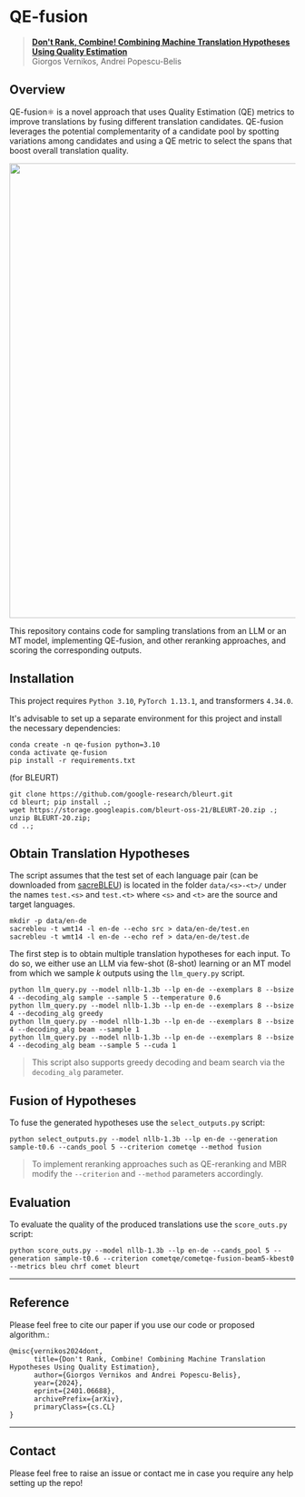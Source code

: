 # QE-fusion

> [**Don't Rank, Combine! Combining Machine Translation Hypotheses Using Quality Estimation**](https://arxiv.org/abs/2401.06688)  
> Giorgos Vernikos, Andrei Popescu-Belis

## Overview
QE-fusion⚛ is a novel approach that uses Quality Estimation (QE) metrics to improve translations by fusing different translation candidates. QE-fusion leverages the potential complementarity of a candidate pool by spotting variations among candidates and using a QE metric to select the spans that boost overall translation quality.

<p align="left">
  <img src="qe-fusion_fig.png" width="800">
</p>

This repository contains code for sampling translations from an LLM or an MT model, implementing QE-fusion, and other reranking approaches, and scoring the corresponding outputs.

## Installation

This project requires `Python 3.10`, `PyTorch 1.13.1`, and transformers `4.34.0`.

It's advisable to set up a separate environment for this project and install the necessary dependencies:

```
conda create -n qe-fusion python=3.10
conda activate qe-fusion
pip install -r requirements.txt
```

(for BLEURT)
```
git clone https://github.com/google-research/bleurt.git
cd bleurt; pip install .;
wget https://storage.googleapis.com/bleurt-oss-21/BLEURT-20.zip .; unzip BLEURT-20.zip; 
cd ..;
```

## Obtain Translation Hypotheses

The script assumes that the test set of each language pair (can be downloaded from [sacreBLEU](https://github.com/mjpost/sacrebleu)) is located in the folder `data/<s>-<t>/` under the names `test.<s>` and `test.<t>` where `<s>` and `<t>` are the source and target languages.
```
mkdir -p data/en-de
sacrebleu -t wmt14 -l en-de --echo src > data/en-de/test.en
sacrebleu -t wmt14 -l en-de --echo ref > data/en-de/test.de 
```

The first step is to obtain multiple translation hypotheses for each input. To do so, we either use an LLM via few-shot (8-shot) learning or an MT model from which we sample *k* outputs using the `llm_query.py` script.

```
python llm_query.py --model nllb-1.3b --lp en-de --exemplars 8 --bsize 4 --decoding_alg sample --sample 5 --temperature 0.6
python llm_query.py --model nllb-1.3b --lp en-de --exemplars 8 --bsize 4 --decoding_alg greedy
python llm_query.py --model nllb-1.3b --lp en-de --exemplars 8 --bsize 4 --decoding_alg beam --sample 1
python llm_query.py --model nllb-1.3b --lp en-de --exemplars 8 --bsize 4 --decoding_alg beam --sample 5 --cuda 1
```
> This script also supports greedy decoding and beam search via the `decoding_alg` parameter.

## Fusion of Hypotheses

To fuse the generated hypotheses use the `select_outputs.py` script:

```
python select_outputs.py --model nllb-1.3b --lp en-de --generation sample-t0.6 --cands_pool 5 --criterion cometqe --method fusion
```
> To implement reranking approaches such as QE-reranking and MBR modify the `--criterion` and `--method` parameters accordingly.

## Evaluation

To evaluate the quality of the produced translations use the `score_outs.py` script:

```
python score_outs.py --model nllb-1.3b --lp en-de --cands_pool 5 --generation sample-t0.6 --criterion cometqe/cometqe-fusion-beam5-kbest0  --metrics bleu chrf comet bleurt
```

---
## Reference
Please feel free to cite our paper if you use our code or proposed algorithm.:
```
@misc{vernikos2024dont,
      title={Don't Rank, Combine! Combining Machine Translation Hypotheses Using Quality Estimation}, 
      author={Giorgos Vernikos and Andrei Popescu-Belis},
      year={2024},
      eprint={2401.06688},
      archivePrefix={arXiv},
      primaryClass={cs.CL}
}
```

---
## Contact
Please feel free to raise an issue or contact me in case you require any help setting up the repo!
